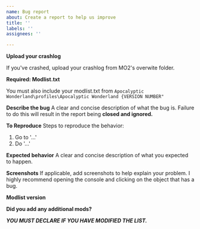 ```yaml
---
name: Bug report
about: Create a report to help us improve
title: ''
labels: ''
assignees: ''

---
```


**Upload your crashlog**

If you've crashed, upload your crashlog from MO2's overwite folder.

**Required: Modlist.txt**

You must also include your modlist.txt from `Apocalyptic Wonderland\profiles\Apocalyptic Wonderland {VERSION NUMBER"`

**Describe the bug**
A clear and concise description of what the bug is. Failure to do this will result in the report being **closed and ignored.**

**To Reproduce**
Steps to reproduce the behavior:

1. Go to '...'
2. Do '...'

**Expected behavior**
A clear and concise description of what you expected to happen.

**Screenshots**
If applicable, add screenshots to help explain your problem. I highly recommend opening the console and clicking on the object that has a bug.

**Modlist version**

**Did you add any additional mods?**

***YOU MUST DECLARE IF YOU HAVE MODIFIED THE LIST.***
